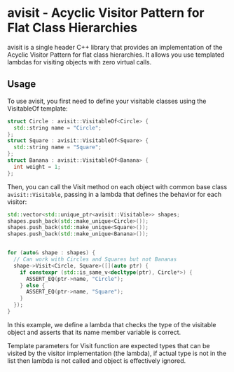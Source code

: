 # avisit - Acyclic Visitor Pattern for Flat Class Hierarchies

avisit is a single header C++ library that provides an implementation of the Acyclic Visitor Pattern for flat class hierarchies. It allows you use templated lambdas for visiting objects with zero virtual calls.

## Usage

To use avisit, you first need to define your visitable classes using the VisitableOf template:
```cpp
struct Circle : avisit::VisitableOf<Circle> {
  std::string name = "Circle";
};
struct Square : avisit::VisitableOf<Square> {
  std::string name = "Square";
};
struct Banana : avisit::VisitableOf<Banana> {
  int weight = 1;
};
```

Then, you can call the Visit method on each object with common base class ```avisit::Visitable```, passing in a lambda that defines the behavior for each visitor:

```cpp
std::vector<std::unique_ptr<avisit::Visitable>> shapes;
shapes.push_back(std::make_unique<Circle>());
shapes.push_back(std::make_unique<Square>());
shapes.push_back(std::make_unique<Banana>());


for (auto& shape : shapes) {
  // Can work with Circles and Squares but not Bananas
  shape->Visit<Circle, Square>([](auto ptr) {
    if constexpr (std::is_same_v<decltype(ptr), Circle*>) {
      ASSERT_EQ(ptr->name, "Circle");
    } else {
      ASSERT_EQ(ptr->name, "Square");
    }
  });
}
```

In this example, we define a lambda that checks the type of the visitable object and asserts that its name member variable is correct.

Template parameters for Visit function are expected types that can be visited by the visitor implementation (the lambda), if actual type is not in the list then lambda is not called and object is effectively ignored.
